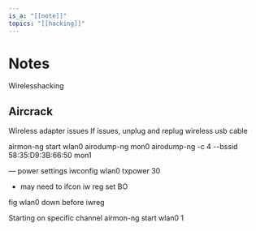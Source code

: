 ```yaml
---
is_a: "[[note]]"
topics: "[[hacking]]"
---
```

# Notes
Wirelesshacking

## Aircrack
Wireless adapter issues
If issues, unplug and replug wireless usb cable

airmon-ng start wlan0
airodump-ng mon0
airodump-ng -c 4 --bssid 58:35:D9:3B:66:50 mon1

—
power settings
iwconfig wlan0 txpower 30
- may need to ifcon
iw reg set BO

fig wlan0 down before iwreg

Starting on specific channel
airmon-ng start wlan0 1
